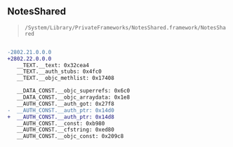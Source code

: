 ## NotesShared

> `/System/Library/PrivateFrameworks/NotesShared.framework/NotesShared`

```diff

-2802.21.0.0.0
+2802.22.0.0.0
   __TEXT.__text: 0x32cea4
   __TEXT.__auth_stubs: 0x4fc0
   __TEXT.__objc_methlist: 0x17408

   __DATA_CONST.__objc_superrefs: 0x6c0
   __DATA_CONST.__objc_arraydata: 0x1e8
   __AUTH_CONST.__auth_got: 0x27f8
-  __AUTH_CONST.__auth_ptr: 0x14d0
+  __AUTH_CONST.__auth_ptr: 0x14d8
   __AUTH_CONST.__const: 0xb980
   __AUTH_CONST.__cfstring: 0xed80
   __AUTH_CONST.__objc_const: 0x209c8

```

